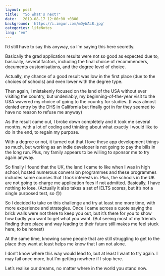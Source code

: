 ```yaml
---
layout: post
title:  "So what's next?"
date:   2019-08-17 12:00:00 +0800
background: 'https://i.imgur.com/mDyWAL8.jpg'
categories: lifeNotes
lang: "en"
---
```


I’d still have to say this anyway, so I’m saying this here secretly.

Basically the grad application results were not so good as expected due to, basically, several factors, including the final choice of recommenders, documents customisations, and the degree level of choice.

Actually, my chance of a good result was low in the first place (due to the choices of schools) and even lower with the degree type.

Then again, I mistakenly focused on the land of the USA without ever visiting the country, but undeniably, my beginning-of-the-year visit to the USA wavered my choice of going to the country for studies. (I was almost denied entry by the DHS in California but finally got in for they seemed to have no reason to refuse me anyway)

As the result came out, I broke down completely and it took me several months, with a lot of coding and thinking about what exactly I would like to do in the end, to regain my purpose.

With a degree or not, it turned out that I love these app development things so much, but working as an indie developer is not going to pay the bills in the long run. Plus, my family appears to be willing to sponsor me to try again anyway.

So finally I found that the UK, the land I came to like when I was in high school, hosted numerous conversion programmes and these programmes includes some courses that I took interests in. Plus, the schools in the UK are not going to charge me application fees if not admitted. Basically, I have nothing to lose. (Actually it also takes a set of IELTS scores, but it’s not a single purposed test, so 🙃)

So I decided to take on this challenge and try at least one more time, with more experience and strategies. Once I came across a quote saying the brick walls were not there to keep you out, but it’s there for you to show how badly you want to get what you want. (But seeing most of my friends finding there place and way leading to their future still makes me feel stuck here, to be honest)

At the same time, knowing some people that are still struggling to get to the place they want at least helps me know that I am not alone.

I don’t know where this way would lead to, but at least I want to try again. I may fail once more, but I’m getting nowhere if I stop here.

Let’s realise our dreams, no matter where in the world you stand now.
